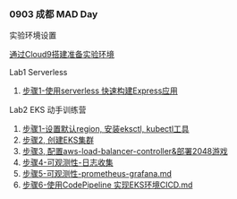 ### 
### 0903 成都 MAD Day



实验环境设置

[通过Cloud9搭建准备实验环境](https://github.com/aws-samples/eks-workshop-greater-china/blob/master/global/2021_GCR_MADDay/%E9%80%9A%E8%BF%87AWS%20Cloud9%E6%90%AD%E5%BB%BA%E5%AE%9E%E9%AA%8C%E7%8E%AF%E5%A2%83.md)



Lab1  Serverless

1. [步骤1-使用serverless 快速构建Express应用](https://github.com/aws-samples/eks-workshop-greater-china/blob/master/global/2021_GCR_MADDay/lab1-serverless/%E6%AD%A5%E9%AA%A41-%E4%BD%BF%E7%94%A8serverless%20%E5%BF%AB%E9%80%9F%E6%9E%84%E5%BB%BAExpress%E5%BA%94%E7%94%A8.md)

   

Lab2 EKS 动手训练营

1.  [步骤1-设置默认region, 安装eksctl, kubectl工具](https://github.com/aws-samples/eks-workshop-greater-china/blob/master/global/2021_GCR_MADDay/lab2-eks/%E6%AD%A5%E9%AA%A41-%E8%AE%BE%E7%BD%AE%E9%BB%98%E8%AE%A4region%2C%20%E5%AE%89%E8%A3%85eksctl%2C%20kubectl%E5%B7%A5%E5%85%B7.md)
3.  [步骤2,  创建EKS集群](https://github.com/aws-samples/eks-workshop-greater-china/blob/master/global/2021_GCR_MADDay/lab2-eks/%E6%AD%A5%E9%AA%A42-%E5%88%9B%E5%BB%BAEKS%E9%9B%86%E7%BE%A4.md)
4.  [步骤3, 配置aws-load-balancer-controller&部署2048游戏]()
5.  [步骤4-可观测性-日志收集](https://github.com/aws-samples/eks-workshop-greater-china/blob/master/global/2021_GCR_MADDay/lab2-eks/%E6%AD%A5%E9%AA%A44-%E5%8F%AF%E8%A7%82%E6%B5%8B%E6%80%A7-%E6%97%A5%E5%BF%97%E6%94%B6%E9%9B%86.md)
6.  [步骤5-可观测性-prometheus-grafana.md](https://github.com/aws-samples/eks-workshop-greater-china/blob/master/global/2021_GCR_MADDay/lab2-eks/%E6%AD%A5%E9%AA%A45-%E5%8F%AF%E8%A7%82%E6%B5%8B%E6%80%A7-prometheus-grafana.md)
7.  [步骤6-使用CodePipeline 实现EKS环境CICD.md](https://github.com/aws-samples/eks-workshop-greater-china/blob/master/global/2021_GCR_MADDay/lab2-eks/%E6%AD%A5%E9%AA%A46-%E4%BD%BF%E7%94%A8CodePipeline%20%E5%AE%9E%E7%8E%B0EKS%E7%8E%AF%E5%A2%83CICD.md)


